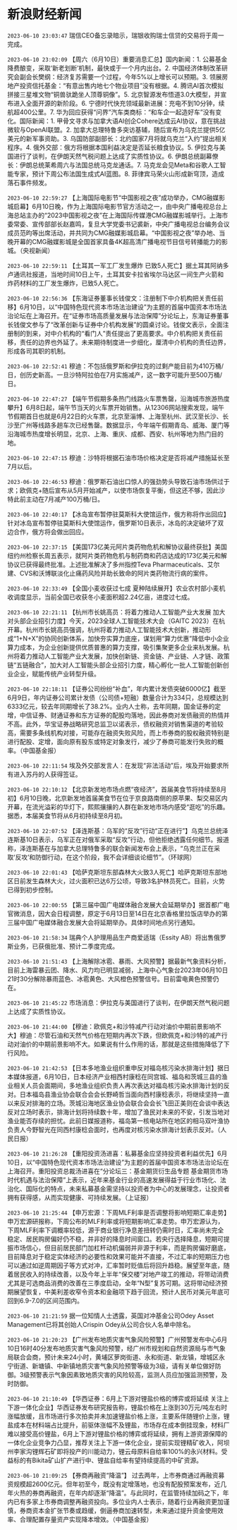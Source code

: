 # 新浪财经新闻
`2023-06-10 23:03:47` 瑞信CEO备忘录暗示，瑞银收购瑞士信贷的交易将于周一完成。

`2023-06-10 23:02:09` 【周六（6月10日）重要消息汇总】国内新闻：1. 公募基金降费酿变，采取‘新老划断’机制，最快或于一个月内出台。2. 中国经济体制改革研究会副会长樊纲：经济复苏需要一个过程，今年5%以上增长可以预期。3. 领展房地产投资信托基金：“有意出售内地七个物业项目”没有根据。4. 腾讯AI首次模拟拼接三星堆文物“铜兽驮跪坐人顶尊铜像”。5. 北京智源发布悟道3.0大模型，并宣布进入全面开源的新阶段。6. 宁德时代快充领域最新进展：充电不到10分钟，续航超400公里。7. 华为回应获得“问界”汽车类商标：“和车企一起造好车”没有变化。国际新闻：1. 甲骨文寻求与加拿大语AI创企Cohere达成云AI协议，意在挑战微软与OpenAI联盟。2. 加拿大总理特鲁多突访基辅，随后宣布为乌克兰提供5亿美元的新军事资助。3. 乌国防部副部长：北约国家7月将就乌克兰“入约”提出相关程序。4. 俄外交部：俄方将根据本国利益决定是否延长粮食协议。5. 伊拉克与美国进行了谈判，在伊朗天然气税问题上达成了实质性协议。6. 伊朗总统副幕僚长：伊朗总统莱希周六与法国总统马克龙通话。7. 马克龙会见Meta和谷歌人工智能专家，预计下周公布法国生成式AI蓝图。8. 菲律宾马荣火山形成新穹顶，造成落石事件频发。

`2023-06-10 22:59:27` 【上海国际电影节“中国影视之夜”成功举办，CMG融媒影城启幕】6月10日晚，作为上海国际电影节官方活动之一，由中央广播电视总台上海总站主办的“2023中国影视之夜”在上海国际传媒港CMG融媒影城举行。上海市委常委、宣传部部长赵嘉鸣，复旦大学党委书记裘新，中央广播电视总台编务会议成员范昀等出席活动，并共同为CMG融媒影城启幕。“中国影视之夜”举办地、当晚开幕的CMG融媒影城是全国首家具备4K超高清广播电视节目信号转播能力的影城。（央视新闻）

`2023-06-10 22:59:11` 【土耳其一军工厂发生爆炸 已致5人死亡】据土耳其阿纳多卢通讯社报道，当地时间10日上午，土耳其安卡拉省埃尔马达区一间生产火箭和炸药材料的工厂发生爆炸，已致5人死亡。

`2023-06-10 22:56:36` 【东海证券董事长钱俊文：注册制下中介机构把关责任前移】6月10日，以“中国特色现代资本市场法治建设”为主题的首届中国资本市场法治论坛在上海召开。在“证券市场高质量发展与法治保障”分论坛上，东海证券董事长钱俊文参与了“改革创新与证券中介机构发展”的圆桌讨论。钱俊文表示，全面注册制的到来，对中介机构的“看门人”责任提出了更高要求。中介机构把关责任前移，责任的边界也外延了。未来期待制度进一步细化，厘清中介机构的责任边界，形成各司其职的机制。

`2023-06-10 22:52:41` 穆迪：不包括俄罗斯和伊拉克的过剩产能目前为410万桶/日，创历史新高。一旦沙特阿拉伯在7月实施减产，这一数字可能升至500万桶/日。

`2023-06-10 22:47:27` 【端午节假期多条热门线路火车票售罄，沿海城市旅游热度攀升】6月8日起，端午节当天的火车票开始销售。从12306网站搜索发现，端午节假期首日也就是6月22日的火车票，北京至淄博、上海至杭州、武汉至长沙、长沙至广州等线路多趟车次已经售罄。数据显示，今年端午假期青岛、威海、厦门等沿海城市热度增长明显，北京、上海、重庆、成都、西安、杭州等地为热门目的地。

`2023-06-10 22:47:15` 穆迪：沙特将根据石油市场价格决定是否将减产措施延长至7月以后。

`2023-06-10 22:46:53` 穆迪：俄罗斯石油出口惊人的强劲势头导致石油市场供过于求；欧佩克+随后宣布从5月开始减产，以使市场恢复平衡，但这还不够，因此沙特此前主动在7月减产100万桶/日。

`2023-06-10 22:40:17` 【冰岛宣布暂停驻莫斯科大使馆运作，俄方称将作出回应】针对冰岛宣布暂停驻莫斯科大使馆运作，俄罗斯10日表示，冰岛的决定破坏了双边合作，俄方将会做出回应。

`2023-06-10 22:37:15` 【美国173亿美元阿片类药物危机和解协议最终获批】美国纽约州检察长周五表示，就阿片类药物危机与制药商和药店达成的173亿美元和解协议已获得最终批准。上述批准解决了多州指控Teva Pharmaceuticals、艾尔建、CVS和沃博联淡化止痛药风险并助长致命的阿片类药物流行病的案件。

`2023-06-10 22:33:49` 【全国小麦收获过七成 夏种陆续展开】农业农村部小麦机收调度显示，当前全国已收获冬小麦面积超2.24亿亩，进度过七成。

`2023-06-10 22:21:11` 【杭州市长姚高员：将着力推动人工智能产业大发展 加大对头部企业招引力度】今天，2023全球人工智能技术大会（GAITC 2023）在杭开幕。杭州市长姚高员强调，杭州将着力推动人工智能技术大创新，推动形成“1+N+X”的协同创新体系，加快夯实算力底座，谋划用“算力优惠”降低中小企业算力成本，为企业创新提供优质普惠的算力支撑，吸引集聚更多企业来杭发展。杭州将着力推动人工智能产业大发展，加快创新链、资金链、产业链、人才链、政策链“五链融合”，加大对人工智能头部企业招引力度，精心孵化一批人工智能创新创业企业，赋能传统产业转型升级。

`2023-06-10 22:18:11` 【证券公司纷纷“补血”，年内累计发债突破6000亿】截至6月9日，年内证券公司累计发债（公司债+短融）数量合计为334只，总规模达到6333亿元，较去年同期增长了38.2%。业内人士称，去年同期，国金证券的定增，中信证券、财通证券和东方证券的配股均落地，因此券商对发债融资的热情并不高。此外，华宝证券战略研究总监卫以诺表示，债权融资对销售渠道的考验较高，需要多条线机构对接，可能存在融资失败风险，而上市券商的股权融资特别是进行配股、定增，面向原有股东或特定对象发行，减少了券商可能发行失败的概率。（中国基金报）

`2023-06-10 22:11:54` 埃及外交部发言人：在发现“非法活动”后，埃及开始要求所有进入苏丹的人获得签证。

`2023-06-10 22:10:12` 【北京新发地市场点燃“夜经济”，首届美食节将持续至8月初】6月10日晚，北京新发地首届美食节在位于京良路南侧的原苹果、梨交易区内开幕，在流光溢彩的华灯下，熙熙攘攘的人群在新发地市场内感受“逛吃”的乐趣。据悉，本届美食节将从6月初持续至8月初。

`2023-06-10 22:07:52` 【泽连斯基：乌军的“反攻”行动“正在进行”】乌克兰总统泽连斯基10日表示，乌军正在对俄军采取“反攻”行动，但他拒绝透露任何细节。报道称，泽连斯基在与加拿大总理特鲁多的联合新闻发布会上表示，“乌克兰正在采取‘反攻’和防御行动，在这个阶段，我不会详细谈论细节”。（环球网）

`2023-06-10 22:01:43` 【哈萨克斯坦东部森林大火致3人死亡】哈萨克斯坦东部地区日前发生森林大火，过火面积已达6万公顷，导致3名护林员死亡。目前，火势已得到初步控制。

`2023-06-10 22:00:55` 【第三届中国广电媒体融合发展大会延期举办】据首都广电官微消息，因大会日程调整，原定于6月13日至14日在北京香格里拉饭店举办的第三届中国广电媒体融合发展大会将延期举办。具体时间地点另行通知。

`2023-06-10 21:58:34` 瑞典个人护理用品生产商爱适瑞（Essity AB）将出售俄罗斯业务，已获俄批准、预计二季度完成。

`2023-06-10 21:51:43` 【上海解除冰雹、暴雨、大风预警】据最新气象资料分析，目前上海雷暴云团、降水、风力均已明显减弱，上海中心气象台2023年06月10日21时30分解除暴雨蓝色、冰雹黄色、大风橙色预警信号。目前雷电黄色预警仍在。

`2023-06-10 21:45:22` 市场消息：伊拉克与美国进行了谈判，在伊朗天然气税问题上达成了实质性协议。

`2023-06-10 21:44:00` 【穆迪：欧佩克+和沙特减产行动对油价中期前景影响不大】穆迪：尽管石油和天然气价格在短期内再次下跌，但欧佩克+和沙特的减产行动对油价的中期前景影响不大。如果说有什么作用的话，那就是这些措施降低了下行风险。

`2023-06-10 21:42:53` 【日本多地渔业组织重申反对福岛核污染水排海计划】据日本媒体报道，6月10日，日本经济产业相西村康稔在同宫城、福岛和茨城三县的渔业相关人员会面期间，多地渔业组织负责人再次表达对福岛核污染水排海计划的反对。日本福岛县渔业协会联合会会长野崎哲当面向西村康稔表示，将继续坚持一直以来反对排海的立场。茨城沿海地区渔业协会联合会会长飞田正美则在会谈中表达反对立场时表示，排海计划将持续数十年，增加了渔民对未来的不安，引发当地对渔业能否存续的担忧。此前日媒报道称，福岛第一核电站所在地区的相马双叶渔协负责人今野智光在同西村康稔会面时，也再度对核污染水排海计划表示反对。（人民日报）

`2023-06-10 21:26:28` 【重阳投资汤进喜：私募基金应坚持投资者利益优先】6月10日，以“中国特色现代资本市场法治建设”为主题的首届中国资本市场法治论坛在上海召开。重阳投资总裁汤进喜在“分论坛三：基金期货衍生品专题 基金期货市场时代机遇与法治保障”上表示，近年来基金行业的高速发展得益于行业市场化、法治化、国际化的特点，未来私募基金需坚持以投资者为中心的发展理念，让投资者拥有获得感，从而实现健康、可持续发展。（上证报）

`2023-06-10 21:25:44` 【申万宏源：下周MLF利率是否调整将影响短期汇率走势】申万宏源研报称，下周公布的MLF利率或将短期影响汇率走势。申万宏源认为，下周MLF利率下调概率较低，源于商业银行净息差扭转仍需时日，汇率尚未完全稳定、居民购房偏好仍不稳，并非好的降息时间窗口。若央行选择降息，短期可提振市场信心，但目前居民部门加杠杆动机偏弱并非源于利率，而是购房偏好磨底，目前降息对于稳定实体经济的必要性和效果可能并不直接，不过汇率的短期压力也可以通过如逆周期因子等方式对冲，汇率暂时贬值后将回升趋稳。展望至年底，随着居民收入的持续改善，以及今年上半年“保交楼”对地产竣工的推动，将带动消费尤其是可选商品消费的改善在三季度启动，全年“N型”复苏可期。这将带动经济预期展望恢复，中美利差收窄令资本和金融项下趋于回流，预计人民币对美元年底可回到6.9-7.0的区间范围内。

`2023-06-10 21:21:59` 据一位知情人士透露，英国对冲基金公司Odey Asset Management已将其创始人Crispin Odey从公司合伙人名单中除名。

`2023-06-10 21:20:23` 【广州发布地质灾害气象风险预警】广州预警发布中心6月10日16时40分发布地质灾害气象风险预警，经广州市规划和自然资源局与市气象局联合会商，预计未来24小时，黄埔区萝岗街道、永和街道、新龙镇，增城区永宁街道、新塘镇、中新镇地质灾害气象风险预警等级为3级，请有关单位做好防御。3级预警表示气象因素致地质灾害的风险较高，监测人员应加强监测预警，及时防御。

`2023-06-10 21:10:49` 【华西证券：6月上下游对锂盐价格的博弈或将延续 关注上下游一体化企业】华西证券发布研究报告称，锂盐价格在上涨到30万元/吨左右时涨幅放缓，且市场进行多次拍卖并未加速锂盐价格上涨，主要系伴随锂价上涨，锂盐成本在材料端占比提升，前驱体涨幅不及锂盐，市场存在成本倒挂现象，材料厂难以接受高价锂盐，6月上下游对锂盐价格的博弈或将延续，拥有上游资源保障的一体化企业竞争力凸显，推荐关注上下游一体化企业，提前实现锂精矿收入，阿坝州李家沟锂辉石矿即将投产的川能动力，锂云母原料自给率100%的永兴材料。受益标的有Bikita矿山扩产进行中、锂盐自给率有望持续提高的中矿资源。

`2023-06-10 21:09:25` 【券商再融资“降温”】 过去两年，上市券商通过再融资募资规模超2600亿元。但年初至今，既没有定增落地，也没有配股预案发布，近几年火热的券商再融资，在年内却逐渐“降温”。与此同时，在监管持续加码之下，年内已有多家上市券商调整再融资投向。多位业内人士表示，随着行业再融资更加谨慎，券商资本金扩张节奏或趋缓，倒逼券商加速转型，未来通过提升资金使用效率、合理配置存量资产实现降本增效。（中国基金报）

